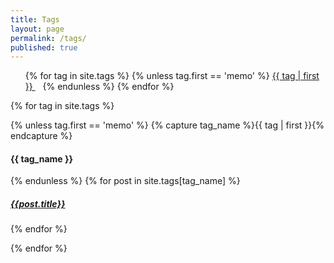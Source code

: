 ```yaml
---
title: Tags
layout: page
permalink: /tags/
published: true
---
```


<ul>
{% for tag in site.tags %}
  <span style="font-size: {{ tag | last | size | times: 100 | divided_by: site.tags.size | plus: 70  }}%">
{% unless tag.first == 'memo' %}
    <a href="#{{ tag | first | slugize }}">
      {{ tag | first }}
    </a> &nbsp;&nbsp;
    {% endunless %}
  </span>
{% endfor %}
</ul>


{% for tag in site.tags %}
 
 {% unless tag.first == 'memo' %}
    {% capture tag_name %}{{ tag | first }}{% endcapture %}
    <h4 id="#{{ tag_name | slugize }}">{{ tag_name }}</h4>
    <a name="{{ tag_name | slugize }}"></a>
{% endunless %}
    {% for post in site.tags[tag_name] %}
    <article class="archive-item">
      <h5><a href="{{site.baseurl}}{{ post.url }}">{{post.title}}</a></h5>
    </article>
    {% endfor %}
 
{% endfor %}

